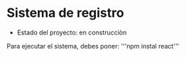 <h1> Sistema de registro </h1>  

- Estado del proyecto: en construcciòn 

Para ejecutar el sistema, debes poner: 
'''npm instal react'''

